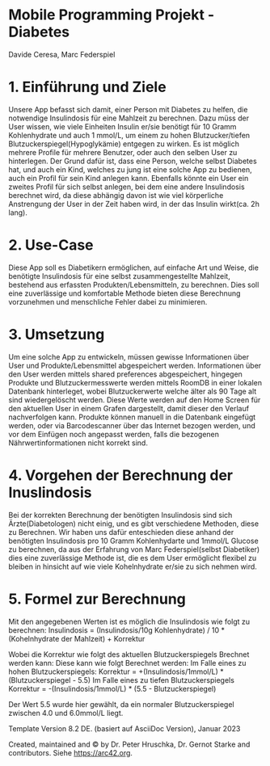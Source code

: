 # Mobile Programming Projekt - Diabetes
Davide Ceresa, Marc Federspiel

# 1. Einführung und Ziele
Unsere App befasst sich damit, einer Person mit Diabetes zu helfen, die notwendige Insulindosis für eine Mahlzeit zu berechnen.
Dazu müss der User wissen, wie viele Einheiten Insulin er/sie benötigt für 10 Gramm Kohlenhydrate und auch 1 mmol/L, um einem zu 
hohen Blutzucker/tiefen Blutzuckerspiegel(Hypoglykämie) entgegen zu wirken.
Es ist möglich mehrere Profile für mehrere Benutzer, oder auch den selben User zu hinterlegen. Der Grund dafür ist, dass eine 
Person, welche selbst Diabetes hat, und auch ein Kind, welches zu jung ist eine solche App zu bedienen, auch ein Profil für sein
Kind anlegen kann. Ebenfalls könnte ein User ein zweites Profil für sich selbst anlegen, bei dem eine andere Insulindosis berechnet
wird, da diese abhängig davon ist wie viel körperliche Anstrengung der User in der Zeit haben wird, in der das Insulin wirkt(ca. 2h lang).

# 2. Use-Case
Diese App soll es Diabetikern ermöglichen, auf einfache Art und Weise, die benötigte Insulindosis für eine selbst zusammengestellte
Mahlzeit, bestehend aus erfassten Produkten/Lebensmitteln, zu berechnen. Dies soll eine zuverlässige und komfortable Methode bieten 
diese Berechnung vorzunehmen und menschliche Fehler dabei zu minimieren. 

# 3. Umsetzung
Um eine solche App zu entwickeln, müssen gewisse Informationen über User und Produkte/Lebensmittel abgespeichert werden.
Informationen über den User werden mittels shared preferences abgespeichert, hingegen Produkte und Blutzuckermesswerte werden
mittels RoomDB in einer lokalen Datenbank hinterleget, wobei Blutzuckerwerte welche älter als 90 Tage alt sind wiedergelöscht werden.
Diese Werte werden auf den Home Screen für den aktuellen User in einem Grafen dargestellt, damit dieser den Verlauf nachverfolgen kann.
Produkte können manuell in die Datenbank eingefügt werden, oder via Barcodescanner über das Internet bezogen werden, und vor dem 
Einfügen noch angepasst werden, falls die bezogenen Nährwertinformationen nicht korrekt sind. 

# 4. Vorgehen der Berechnung der Inuslindosis
Bei der korrekten Berechnung der benötigten Insulindosis sind sich Ärzte(Diabetologen) nicht einig, und es gibt verschiedene Methoden,
diese zu Berechnen. Wir haben uns dafür enteschieden diese anhand der benötigten Insulindosis pro 10 Gramm Kohlenhydarte und 1mmol/L
Glucose zu berechnen, da aus der Erfahrung von Marc Federspiel(selbst Diabetiker) dies eine zuverlässige Methode ist, die es dem 
User ermöglicht flexibel zu bleiben in hinsicht auf wie viele Kohelnhydrate er/sie zu sich nehmen wird.

# 5. Formel zur Berechnung
Mit den angegebenen Werten ist es möglich die Insulindosis wie folgt zu berechnen:
Insulindosis = (Insulindosis/10g Kohlenhydrate) / 10 * (Kohelnhydrate der Mahlzeit) + Korrektur

Wobei die Korrektur wie folgt des aktuellen Blutzuckerspiegels Brechnet werden kann:
Diese kann wie folgt Berechnet werden:
Im Falle eines zu hohen Blutzuckerspiegels:
Korrektur = +(Insulindosis/1mmol/L) * (Blutzuckerspiegel - 5.5)
Im Falle eines zu tiefen Blutzuckerspiegels
Korrektur = -(Insulindosis/1mmol/L) * (5.5 - Blutzuckerspiegel)

Der Wert 5.5 wurde hier gewählt, da ein normaler Blutzuckerspiegel zwischen 4.0 und 6.0mmol/L liegt.


Template Version 8.2 DE. (basiert auf AsciiDoc Version), Januar 2023

Created, maintained and © by Dr. Peter Hruschka, Dr. Gernot Starke and
contributors. Siehe <https://arc42.org>.

